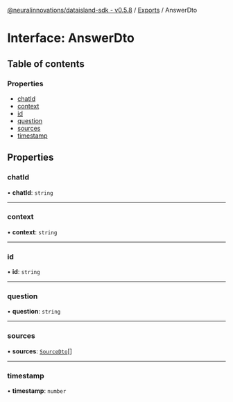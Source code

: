 [@neuralinnovations/dataisland-sdk - v0.5.8](../../README.md) / [Exports](../modules.md) / AnswerDto

# Interface: AnswerDto

## Table of contents

### Properties

- [chatId](AnswerDto.md#chatid)
- [context](AnswerDto.md#context)
- [id](AnswerDto.md#id)
- [question](AnswerDto.md#question)
- [sources](AnswerDto.md#sources)
- [timestamp](AnswerDto.md#timestamp)

## Properties

### chatId

• **chatId**: `string`

___

### context

• **context**: `string`

___

### id

• **id**: `string`

___

### question

• **question**: `string`

___

### sources

• **sources**: [`SourceDto`](SourceDto.md)[]

___

### timestamp

• **timestamp**: `number`

